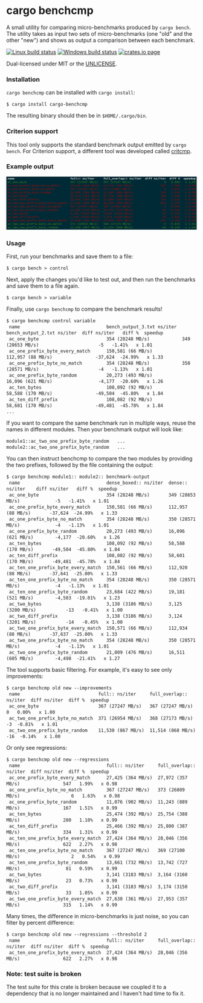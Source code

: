 cargo benchcmp
==============
A small utility for comparing micro-benchmarks produced by `cargo bench`. The
utility takes as input two sets of micro-benchmarks (one "old" and the other
"new") and shows as output a comparison between each benchmark.

[![Linux build status](https://api.travis-ci.org/BurntSushi/cargo-benchcmp.svg)](https://travis-ci.org/BurntSushi/cargo-benchcmp)
[![Windows build status](https://ci.appveyor.com/api/projects/status/github/BurntSushi/cargo-benchcmp?svg=true)](https://ci.appveyor.com/project/BurntSushi/cargo-benchcmp)
[![crates.io page](http://meritbadge.herokuapp.com/cargo-benchcmp)](https://crates.io/crates/cargo-benchcmp)

Dual-licensed under MIT or the [UNLICENSE](http://unlicense.org).

### Installation

`cargo benchcmp` can be installed with `cargo install`:

```
$ cargo install cargo-benchcmp
```

The resulting binary should then be in `$HOME/.cargo/bin`.

### Criterion support

This tool only supports the standard benchmark output emitted by `cargo bench`.
For Criterion support, a different tool was developed called
[critcmp](https://github.com/BurntSushi/critcmp).

### Example output

![Coloured example output on aho-corasick benchmarks](coloured_output_example.png)

### Usage

First, run your benchmarks and save them to a file:

```
$ cargo bench > control
```

Next, apply the changes you'd like to test out, and then run the benchmarks and
save them to a file again.

```
$ cargo bench > variable
```

Finally, use `cargo benchcmp` to compare the benchmark results!

```
$ cargo benchcmp control variable
 name                                bench_output_3.txt ns/iter  bench_output_2.txt ns/iter  diff ns/iter   diff %  speedup
 ac_one_byte                         354 (28248 MB/s)            349 (28653 MB/s)                      -5   -1.41%   x 1.01
 ac_one_prefix_byte_every_match      150,581 (66 MB/s)           112,957 (88 MB/s)                -37,624  -24.99%   x 1.33
 ac_one_prefix_byte_no_match         354 (28248 MB/s)            350 (28571 MB/s)                      -4   -1.13%   x 1.01
 ac_one_prefix_byte_random           20,273 (493 MB/s)           16,096 (621 MB/s)                 -4,177  -20.60%   x 1.26
 ac_ten_bytes                        108,092 (92 MB/s)           58,588 (170 MB/s)                -49,504  -45.80%   x 1.84
 ac_ten_diff_prefix                  108,082 (92 MB/s)           58,601 (170 MB/s)                -49,481  -45.78%   x 1.84
...
```

If you want to compare the same benchmark run in multiple ways, reuse the names
in different modules. Then your benchmark output will look like:

```
module1::ac_two_one_prefix_byte_random   ...
module2::ac_two_one_prefix_byte_random   ...
```

You can then instruct benchcmp to compare the two modules by providing the two
prefixes, followed by the file containing the output:

```
$ cargo benchcmp module1:: module2:: benchmark-output
 name                                dense_boxed:: ns/iter  dense:: ns/iter    diff ns/iter   diff %  speedup
 ac_one_byte                         354 (28248 MB/s)       349 (28653 MB/s)             -5   -1.41%   x 1.01
 ac_one_prefix_byte_every_match      150,581 (66 MB/s)      112,957 (88 MB/s)       -37,624  -24.99%   x 1.33
 ac_one_prefix_byte_no_match         354 (28248 MB/s)       350 (28571 MB/s)             -4   -1.13%   x 1.01
 ac_one_prefix_byte_random           20,273 (493 MB/s)      16,096 (621 MB/s)        -4,177  -20.60%   x 1.26
 ac_ten_bytes                        108,092 (92 MB/s)      58,588 (170 MB/s)       -49,504  -45.80%   x 1.84
 ac_ten_diff_prefix                  108,082 (92 MB/s)      58,601 (170 MB/s)       -49,481  -45.78%   x 1.84
 ac_ten_one_prefix_byte_every_match  150,561 (66 MB/s)      112,920 (88 MB/s)       -37,641  -25.00%   x 1.33
 ac_ten_one_prefix_byte_no_match     354 (28248 MB/s)       350 (28571 MB/s)             -4   -1.13%   x 1.01
 ac_ten_one_prefix_byte_random       23,684 (422 MB/s)      19,181 (521 MB/s)        -4,503  -19.01%   x 1.23
 ac_two_bytes                        3,138 (3186 MB/s)      3,125 (3200 MB/s)           -13   -0.41%   x 1.00
 ac_two_diff_prefix                  3,138 (3186 MB/s)      3,124 (3201 MB/s)           -14   -0.45%   x 1.00
 ac_two_one_prefix_byte_every_match  150,571 (66 MB/s)      112,934 (88 MB/s)       -37,637  -25.00%   x 1.33
 ac_two_one_prefix_byte_no_match     354 (28248 MB/s)       350 (28571 MB/s)             -4   -1.13%   x 1.01
 ac_two_one_prefix_byte_random       21,009 (476 MB/s)      16,511 (605 MB/s)        -4,498  -21.41%   x 1.27
```

The tool supports basic filtering. For example, it's easy to see only
improvements:

```
$ cargo benchcmp old new --improvements
 name                             full:: ns/iter     full_overlap:: ns/iter  diff ns/iter  diff %  speedup
 ac_one_byte                      367 (27247 MB/s)   367 (27247 MB/s)                   0   0.00%   x 1.00
 ac_two_one_prefix_byte_no_match  371 (26954 MB/s)   368 (27173 MB/s)                  -3  -0.81%   x 1.01
 ac_two_one_prefix_byte_random    11,530 (867 MB/s)  11,514 (868 MB/s)                -16  -0.14%   x 1.00
```

Or only see regressions:

```
$ cargo benchcmp old new --regressions
 name                                full:: ns/iter     full_overlap:: ns/iter  diff ns/iter  diff %  speedup
 ac_one_prefix_byte_every_match      27,425 (364 MB/s)  27,972 (357 MB/s)                547   1.99%   x 0.98
 ac_one_prefix_byte_no_match         367 (27247 MB/s)   373 (26809 MB/s)                   6   1.63%   x 0.98
 ac_one_prefix_byte_random           11,076 (902 MB/s)  11,243 (889 MB/s)                167   1.51%   x 0.99
 ac_ten_bytes                        25,474 (392 MB/s)  25,754 (388 MB/s)                280   1.10%   x 0.99
 ac_ten_diff_prefix                  25,466 (392 MB/s)  25,800 (387 MB/s)                334   1.31%   x 0.99
 ac_ten_one_prefix_byte_every_match  27,424 (364 MB/s)  28,046 (356 MB/s)                622   2.27%   x 0.98
 ac_ten_one_prefix_byte_no_match     367 (27247 MB/s)   369 (27100 MB/s)                   2   0.54%   x 0.99
 ac_ten_one_prefix_byte_random       13,661 (732 MB/s)  13,742 (727 MB/s)                 81   0.59%   x 0.99
 ac_two_bytes                        3,141 (3183 MB/s)  3,164 (3160 MB/s)                 23   0.73%   x 0.99
 ac_two_diff_prefix                  3,141 (3183 MB/s)  3,174 (3150 MB/s)                 33   1.05%   x 0.99
 ac_two_one_prefix_byte_every_match  27,638 (361 MB/s)  27,953 (357 MB/s)                315   1.14%   x 0.99

```

Many times, the difference in micro-benchmarks is just noise, so you can filter
by percent difference:

```
$ cargo benchcmp old new --regressions --threshold 2
 name                                full:: ns/iter     full_overlap:: ns/iter  diff ns/iter  diff %  speedup
 ac_ten_one_prefix_byte_every_match  27,424 (364 MB/s)  28,046 (356 MB/s)                622   2.27%   x 0.98
```


### Note: test suite is broken

The test suite for this crate is broken because we coupled it to a dependency
that is no longer maintained and I haven't had time to fix it.
